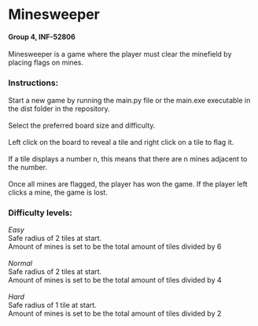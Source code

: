 # Minesweeper #
#### Group 4, INF-52806 ####

Minesweeper is a game where the player must clear the minefield by placing flags on mines.

### Instructions: ###
Start a new game by running the main.py file or the main.exe executable in the dist folder in the repository.\
\
Select the preferred board size and difficulty.\
\
Left click on the board to reveal a tile and right click on a tile to flag it.\
\
If a tile displays a number n, this means that there are n mines adjacent to the number.\
\
Once all mines are flagged, the player has won the game. If the player left clicks a mine, the game is lost.

### Difficulty levels: ###
*Easy*\
Safe radius of 2 tiles at start.\
Amount of mines is set to be the total amount of tiles divided by 6\
\
*Normal*\
Safe radius of 2 tiles at start.\
Amount of mines is set to be the total amount of tiles divided by 4\
\
*Hard*\
Safe radius of 1 tile at start.\
Amount of mines is set to be the total amount of tiles divided by 2